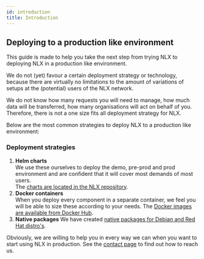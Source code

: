 ```yaml
---
id: introduction
title: Introduction
---
```


## Deploying to a production like environment

This guide is made to help you take the next step from trying NLX to deploying NLX in a production like environment.

We do not (yet) favour a certain deployment strategy or technology, because there are virtually no limitations to 
the amount of variations of setups at the (potential) users of the NLX network.

We do not know how many requests you will need to manage, how much data will be transferred, how many organisations will act on behalf of you. 
Therefore, there is not a one size fits all deployment strategy for NLX.

Below are the most common strategies to deploy NLX to a production like environment:

### Deployment strategies

1. **Helm charts**  
   We use these ourselves to deploy the demo, pre-prod and prod environment and are confident that it will cover most demands of most users.  
   The [charts are located in the NLX repository](https://gitlab.com/commonground/nlx/nlx/-/tree/master/helm).
1. **Docker containers**  
   When you deploy every component in a separate container, we feel you will be able to size these according to your needs.
   The [Docker images are available from Docker Hub](https://hub.docker.com/u/nlxio).
1. **Native packages**
   We have created [native packages for Debian and Red Hat distro's](https://gitlab.com/commonground/nlx/packaging).

Obviously, we are willing to help you in every way we can when you want to start using NLX in production. 
See the [contact page](https://nlx.io/contact) to find out how to reach us.
